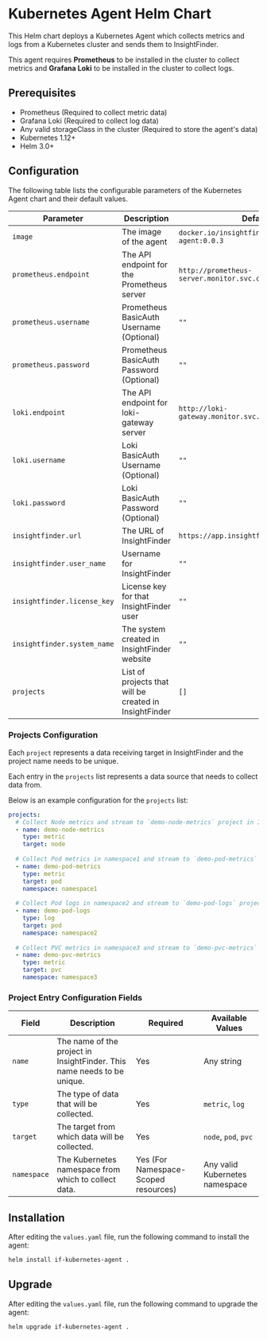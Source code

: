 # Kubernetes Agent Helm Chart

This Helm chart deploys a Kubernetes Agent which collects metrics and logs from a Kubernetes cluster and sends them to InsightFinder.

This agent requires **Prometheus** to be installed in the cluster to collect metrics and **Grafana Loki** to be installed in the cluster to collect logs.

## Prerequisites
- Prometheus (Required to collect metric data)
- Grafana Loki (Required to collect log data)
- Any valid storageClass in the cluster (Required to store the agent's data)
- Kubernetes 1.12+
- Helm 3.0+

## Configuration

The following table lists the configurable parameters of the Kubernetes Agent chart and their default values.

| Parameter                     | Description                                              | Default                                                |
|-------------------------------|----------------------------------------------------------|--------------------------------------------------------|
| `image`                       | The image of the agent                                    | `docker.io/insightfinderinc/kubernetes-agent:0.0.3`   |
| `prometheus.endpoint`         | The API endpoint for the Prometheus server               | `http://prometheus-server.monitor.svc.cluster.local`  |
| `prometheus.username`         | Prometheus BasicAuth Username (Optional)                 | `""`                                                   |
| `prometheus.password`         | Prometheus BasicAuth Password (Optional)                 | `""`                                                   |
| `loki.endpoint`               | The API endpoint for loki-gateway server                 | `http://loki-gateway.monitor.svc.cluster.local`       |
| `loki.username`               | Loki BasicAuth Username (Optional)                       | `""`                                                   |
| `loki.password`               | Loki BasicAuth Password (Optional)                       | `""`                                                   |
| `insightfinder.url`           | The URL of InsightFinder                                 | `https://app.insightfinder.com`                       |
| `insightfinder.user_name`     | Username for InsightFinder                               | `""`                                                   |
| `insightfinder.license_key`   | License key for that InsightFinder user                  | `""`                                                   |
| `insightfinder.system_name`   | The system created in InsightFinder website              | `""`                                                   |
| `projects`                    | List of projects that will be created in InsightFinder   | `[]`                                                   |

### Projects Configuration
Each `project` represents a data receiving target in InsightFinder and the project name needs to be unique.

Each entry in the `projects` list represents a data source that needs to collect data from.

Below is an example configuration for the `projects` list:

```yaml
projects:
  # Collect Node metrics and stream to `demo-node-metrics` project in InsightFinder.
  - name: demo-node-metrics
    type: metric
    target: node
  
  # Collect Pod metrics in namespace1 and stream to `demo-pod-metrics` project in InsightFinder.
  - name: demo-pod-metrics
    type: metric
    target: pod
    namespace: namespace1
  
  # Collect Pod logs in namespace2 and stream to `demo-pod-logs` project in InsightFinder.
  - name: demo-pod-logs
    type: log
    target: pod
    namespace: namespace2
    
  # Collect PVC metrics in namespace3 and stream to `demo-pvc-metrics` project in InsightFinder.
  - name: demo-pvc-metrics
    type: metric
    target: pvc
    namespace: namespace3
```

### Project Entry Configuration Fields
| Field      | Description                                                             | Required                             | Available Values               |
|------------|-------------------------------------------------------------------------|--------------------------------------|--------------------------------|
| `name`     | The name of the project in InsightFinder. This name needs to be unique. | Yes                                  | Any string                     |
| `type`     | The type of data that will be collected.                                | Yes                                  | `metric`, `log`                |
| `target`   | The target from which data will be collected.                           | Yes                                  | `node`, `pod`, `pvc`           |
| `namespace`| The Kubernetes namespace from which to collect data.                    | Yes (For Namespace-Scoped resources) | Any valid Kubernetes namespace |

## Installation
After editing the `values.yaml` file, run the following command to install the agent:
```bash
helm install if-kubernetes-agent .
```

## Upgrade
After editing the `values.yaml` file, run the following command to upgrade the agent:
```bash
helm upgrade if-kubernetes-agent .
```
